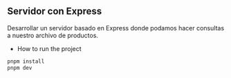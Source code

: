 ## Servidor con Express

Desarrollar un servidor basado en Express donde podamos hacer consultas a nuestro archivo de productos.

- How to run the project

```bash
pnpm install
pnpm dev
```